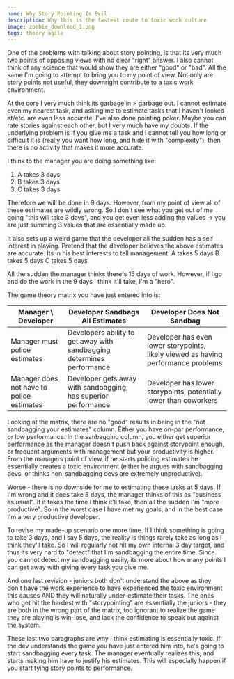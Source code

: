 ```yaml
---
name: Why Story Pointing Is Evil
description: Why this is the fastest route to toxic work culture
image: zombie_download_1.png
tags: theory agile
---
```


One of the problems with talking about story pointing, is that its very much two points of opposing views with no clear "right" answer. 
I also cannot think of any science that would show they are either "good" or "bad". All the same I'm going to attempt to bring you to my point
of view. Not only are story points not useful, they downright contribute to a toxic work environment.

At the core I very much think its garbage in > garbage out. I cannot estimate even my nearest task, and asking me to estimate tasks that I haven't looked at/etc. are even less accurate. 
I've also done pointing poker. Maybe you can rate stories against each other, but I very much have my doubts. If the underlying problem is if you give me a task and I cannot tell you how 
long or difficult it is (really you want how long, and hide it with "complexity"), then there is no activity that makes it more accurate.

I think to the manager you are doing something like:
1. A takes 3 days
2. B takes 3 days
3. C takes 3 days

Therefore we will be done in 9 days. However, from my point of view all of these estimates are wildly wrong. So I don't see what you get out of me going "this will take 3 days", and you get 
even less adding the values -> you are just summing 3 values that are essentially made up.

It also sets up a weird game that the developer all the sudden has a self interest in playing. Pretend that the developer believes the above estimates are accurate. Its in his best interests to tell management:
A takes 5 days
B takes 5 days
C takes 5 days

All the sudden the manager thinks there's 15 days of work. However, if I go and do the work in the 9 days I think it'll take, I'm a "hero".

The game theory matrix you have just entered into is:

| Manager \ Developer                       | Developer Sandbags All Estimates                                       | Developer Does Not Sandbag                                                         |
|-------------------------------------------|------------------------------------------------------------------------|------------------------------------------------------------------------------------|
| Manager must police estimates             | Developers ability to get away with sandbagging determines performance | Developer has even lower storypoints, likely viewed as having performance problems |
| Manager does not have to police estimates | Developer gets away with sandbagging, has superior performance         | Developer has lower storypoints, potentially lower than coworkers                  |

Looking at the matrix, there are no "good" results in being in the "not sandbagging your estimates" column. Either you have on-par performance, or low performance.
In the sanbagging column, you either get superior performance as the manager doesn't push back against storypoint enough, or frequent arguments with management but your
productivity is higher. From the managers point of view, if he starts policing estimates he essentially creates a toxic environment (either he argues with sandbagging devs, or
thinks non-sandbagging devs are extremely unproductive).

Worse - there is no downside for me to estimating these tasks at 5 days. If I'm wrong and it does take 5 days, the manager thinks of this as "business as usual". If it takes the time I think it'll take, 
then all the sudden I'm "more productive". So in the worst case I have met my goals, and in the best case I'm a very productive developer.

To revise my made-up scenario one more time. If I think something is going to take 3 days, and I say 5 days, the reality is things rarely take as long as I think they'll take. So I will regularly
not hit my own internal 3 day target, and thus its very hard to "detect" that I'm sandbagging the entire time. Since you cannot detect my sandbagging easily, its more about how many points I can get
away with giving every task you give me.

And one last revision - juniors both don't understand the above as they don't have the work experience to have experienced the toxic environment this causes AND they will naturally under-estimate their
tasks. The ones who get hit the hardest with "storypointing" are essentially the juniors - they are both in the wrong part of the matrix, too ignorant to realize the game they are playing is win-lose,
and lack the confidence to speak out against the system.

These last two paragraphs are why I think estimating is essentially toxic. If the dev understands the game you have just entered him into, he's going to start sandbagging every task. The manager 
eventually realizes this, and starts making him have to justify his estimates. This will especially happen if you start tying story points to performance.
